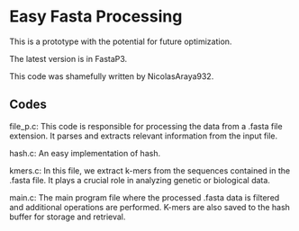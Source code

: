 # Easy Fasta Processing

This is a prototype with the potential for future optimization.

The latest version is in FastaP3.

This code was shamefully written by NicolasAraya932.

## Codes

file_p.c: This code is responsible for processing the data from a .fasta file extension. It parses and extracts relevant information from the input file.

hash.c: An easy implementation of hash.

kmers.c: In this file, we extract k-mers from the sequences contained in the .fasta file. It plays a crucial role in analyzing genetic or biological data.

main.c: The main program file where the processed .fasta data is filtered and additional operations are performed. K-mers are also saved to the hash buffer for storage and retrieval.



